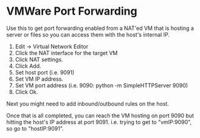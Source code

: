 # VMWare Port Forwarding

Use this to get port forwarding enabled from a NAT'ed VM that is hosting a server or files so you can access them with the host's internal IP.

1. Edit -> Virtual Network Editor
2. Click the NAT interface for the target VM
3. Click NAT settings. 
4. Click Add.
5. Set host port (i.e. 9091)
6. Set VM IP address.
7. Set VM port address (i.e. 9090: python -m SimpleHTTPServer 9090)
8. Click Ok.

Next you might need to add inbound/outbound rules on the host. 

Once that is all completed, you can reach the VM hosting on port 9090 but hitting the host's IP address at port 9091.
i.e. trying to get to "vmIP:9090", so go to "hostIP:9091". 

